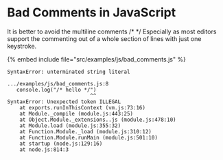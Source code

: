 # Bad Comments in JavaScript

It is better to avoid the multiline comments /*  */
Especially as most editors support the commenting out of a whole
section of lines with just one keystroke.


{% embed include file="src/examples/js/bad_comments.js" %}

```
SyntaxError: unterminated string literal
```

```
.../examples/js/bad_comments.js:8
   console.log("/* hello */")
                           ^^
SyntaxError: Unexpected token ILLEGAL
    at exports.runInThisContext (vm.js:73:16)
    at Module._compile (module.js:443:25)
    at Object.Module._extensions..js (module.js:478:10)
    at Module.load (module.js:355:32)
    at Function.Module._load (module.js:310:12)
    at Function.Module.runMain (module.js:501:10)
    at startup (node.js:129:16)
    at node.js:814:3
```




